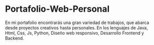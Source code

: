 # Portafolio-Web-Personal
En mi portafolio encontrarás una gran variedad de trabajos, que abarca desde proyectos creativos hasta personales. En los lenguajes de Java, Html, Css, Js, Python,  Diseño web responsivo, Desarrollo Frontend y Backend.
